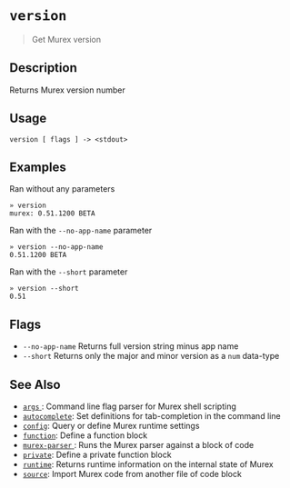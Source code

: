 # `version`

> Get Murex version

## Description

Returns Murex version number

## Usage

```
version [ flags ] -> <stdout>
```

## Examples

Ran without any parameters

```
» version
murex: 0.51.1200 BETA
```

Ran with the `--no-app-name` parameter

```
» version --no-app-name
0.51.1200 BETA
```

Ran with the `--short` parameter

```
» version --short
0.51
```

## Flags

* `--no-app-name`
    Returns full version string minus app name
* `--short`
    Returns only the major and minor version as a `num` data-type

## See Also

* [`args` ](../commands/args.md):
  Command line flag parser for Murex shell scripting
* [`autocomplete`](../commands/autocomplete.md):
  Set definitions for tab-completion in the command line
* [`config`](../commands/config.md):
  Query or define Murex runtime settings
* [`function`](../commands/function.md):
  Define a function block
* [`murex-parser` ](../commands/murex-parser.md):
  Runs the Murex parser against a block of code 
* [`private`](../commands/private.md):
  Define a private function block
* [`runtime`](../commands/runtime.md):
  Returns runtime information on the internal state of Murex
* [`source`](../commands/source.md):
  Import Murex code from another file of code block